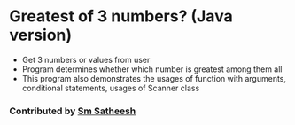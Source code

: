 # Greatest of 3 numbers? (Java version)
* Get 3 numbers or values from user <br/>
* Program determines whether which number is greatest among them all<br />
* This program also demonstrates the usages of function with arguments, conditional statements, usages of Scanner class <br />

### Contributed by [Sm Satheesh](https://github.com/smsatheesh)
